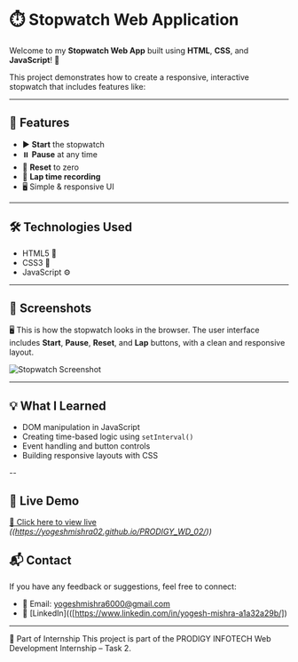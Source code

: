 # ⏱️ Stopwatch Web Application

Welcome to my **Stopwatch Web App** built using **HTML**, **CSS**, and **JavaScript**! 🎉

This project demonstrates how to create a responsive, interactive stopwatch that includes features like:

---

## 🚀 Features
- ▶️ **Start** the stopwatch
- ⏸️ **Pause** at any time
- 🔁 **Reset** to zero
- 📝 **Lap time recording**
- 🖥️ Simple & responsive UI

---

## 🛠️ Technologies Used
- HTML5 📄
- CSS3 🎨
- JavaScript ⚙️

---

## 📸 Screenshots

🖥️ This is how the stopwatch looks in the browser. The user interface includes **Start**, **Pause**, **Reset**, and **Lap** buttons, with a clean and responsive layout.

![Stopwatch Screenshot](https://github.com/user-attachments/assets/8b9a7d53-1b58-4ff3-9b05-938e6fb1c086)

---

## 💡 What I Learned
- DOM manipulation in JavaScript
- Creating time-based logic using `setInterval()`
- Event handling and button controls
- Building responsive layouts with CSS

--

## 📲 Live Demo
[🔗 Click here to view live](#) *((https://yogeshmishra02.github.io/PRODIGY_WD_02/))*

## 📬 Contact
If you have any feedback or suggestions, feel free to connect:

- 📧 Email: yogeshmishra6000@gmail.com  
- 💼 [LinkedIn](([https://www.linkedin.com/in/yogesh-mishra-a1a32a29b/])  

---

📁 Part of Internship
This project is part of the PRODIGY INFOTECH Web Development Internship – Task 2.
